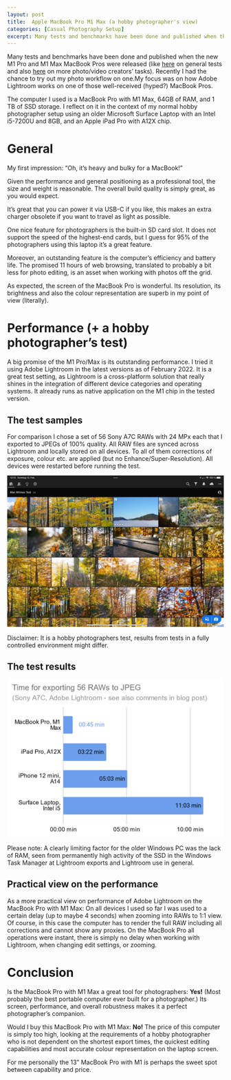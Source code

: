 ```yaml
---
layout: post
title:  Apple MacBook Pro M1 Max (a hobby photographer's view)
categories: [Casual Photography Setup]
excerpt: Many tests and benchmarks have been done and published when the new M1 Pro and M1 Max MacBook Pros were released - here is a hobby photographers view
---
```


Many tests and benchmarks have been done and published when the new M1 Pro and M1 Max MacBook Pros were released (like [here](https://www.youtube.com/watch?v=APbYu5QxiXI) on general tests and also [here](https://www.youtube.com/watch?v=I10WMJV96ns) on more photo/video creators’ tasks). Recently I had the chance to try out my photo workflow on one.My focus was on how Adobe Lightroom works on one of those well-received (hyped?) MacBook Pros. 

The computer I used is a MacBook Pro with M1 Max, 64GB of RAM, and 1 TB of SSD storage.
I reflect on it in the context of my normal hobby photographer setup using an older Microsoft Surface Laptop with an Intel i5-7200U and 8GB, and an Apple iPad Pro with A12X chip.

# General

My first impression: “Oh, it’s heavy and bulky for a MacBook!”

Given the performance and general positioning as a professional tool, the size and weight is reasonable. The overall build quality is simply great, as you would expect.

It’s great that you can power it via USB-C if you like, this makes an extra charger obsolete if you want to travel as  light as possible.

One nice feature for photographers is the built-in SD card slot. It does not support the speed of the highest-end cards, but I guess for 95% of the photographers using this laptop it’s a great feature.

Moreover, an outstanding feature is the computer’s efficiency and battery life. The promised 11 hours of web browsing, translated to probably a bit less for photo editing, is an asset when working with photos off the grid.

As expected, the screen of the MacBook Pro is wonderful. Its resolution, its brightness and also the colour representation are superb in my point of view (literally).

# Performance (+ a hobby photographer’s test)

A big promise of the M1 Pro/Max is its outstanding performance. I tried it using Adobe Lightroom in the latest versions as of February 2022. It is a great test setting, as Lightroom is a cross-platform solution that really shines in the integration of different device categories and operating systems. It already runs as native application on the M1 chip in the tested version.

## The test samples

For comparison I chose a set of 56 Sony A7C RAWs with 24 MPx each that I exported to JPEGs of 100% quality. All RAW files are synced across Lightroom and locally stored on all devices. To all of them corrections of exposure, colour etc. are applied (but no Enhance/Super-Resolution).
All devices were restarted before running the test.

![RAW Samples for MacBook Pro M1 Max Benchmark Test with Sony A7C files](../images/20220219/lightroom_sony_a7c_raw_for_macbook_pro_m1max_test_benchmark.jpeg)

Disclaimer: It is a hobby photographers test, results from tests  in a fully controlled environment might differ.

## The test results

![Benchmark: MacBook Pro, M1 Max: 45s; iPad Pro, A12X: 3min 22s; iPhone 12 mini, A14: 5 min 03s; Surface Laptop, Intel i5 : 11 min 03s;](../images/20220219/result_chart_lightroom_export_sony_a7c_raw_for_macbook_pro_m1max_test_benchmark.png)

Please note: A clearly limiting factor for the older Windows PC was the lack of RAM, seen from permanently high activity of the SSD in the Windows Task Manager at Lightroom exports and Lightroom use in general.

## Practical view on the performance

As a more practical view on performance of Adobe Lightroom on the MacBook Pro with M1 Max: On all devices I used so far I was used to a certain delay (up to maybe 4 seconds) when zooming into RAWs to 1:1 view. Of course, in this case the computer has to render the full RAW including all corrections and cannot show any proxies.
On the MacBook Pro all operations were instant, there is simply no delay when working with Lightroom, when changing edit settings, or zooming.

# Conclusion

Is the MacBook Pro with M1 Max a great tool for photographers: __Yes!__ (Most probably the best portable computer ever built for a photographer.)
Its screen, performance, and overall robustness makes it a perfect photographer’s companion. 

Would I buy this MacBook Pro with M1 Max: __No!__ 
The price of this computer is simply too high, looking at the requirements of a hobby photographer who is not dependent on the shortest export times, the quickest editing capabilities and most accurate colour representation on the laptop screen.

For me personally the 13” MacBook Pro with M1 is perhaps the sweet spot between capability and price.

